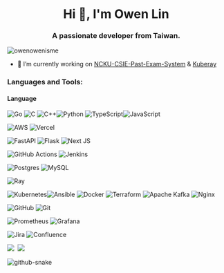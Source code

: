 <h1 align="center">Hi 👋, I'm Owen Lin</h1>
<h3 align="center">A passionate developer from Taiwan.</h3>

<p align="left"> <img src="https://komarev.com/ghpvc/?username=owenowenisme&label=Profile%20views&color=0e75b6&style=flat" alt="owenowenisme" /> </p>

- 🔭 I’m currently working on [NCKU-CSIE-Past-Exam-System](https://github.com/gdsc-ncku/past-exam) & [Kuberay](https://github.com/ray-project/kuberay)

<h3 align="left">Languages and Tools:</h3>

#### Language

![Go](https://img.shields.io/badge/go-%2300ADD8.svg?style=for-the-badge&logo=go&logoColor=white) ![C](https://img.shields.io/badge/c-%2300599C.svg?style=for-the-badge&logo=c&logoColor=white) ![C++](https://img.shields.io/badge/c++-%2300599C.svg?style=for-the-badge&logo=c%2B%2B&logoColor=white)![Python](https://img.shields.io/badge/python-3670A0?style=for-the-badge&logo=python&logoColor=ffdd54) ![TypeScript](https://img.shields.io/badge/typescript-%23007ACC.svg?style=for-the-badge&logo=typescript&logoColor=white)![JavaScript](https://img.shields.io/badge/javascript-%23323330.svg?style=for-the-badge&logo=javascript&logoColor=%23F7DF1E) 

![AWS](https://img.shields.io/badge/AWS-%23FF9900.svg?style=for-the-badge&logo=amazon-aws&logoColor=white) ![Vercel](https://img.shields.io/badge/vercel-%23000000.svg?style=for-the-badge&logo=vercel&logoColor=white) 

![FastAPI](https://img.shields.io/badge/FastAPI-005571?style=for-the-badge&logo=fastapi) ![Flask](https://img.shields.io/badge/flask-%23000.svg?style=for-the-badge&logo=flask&logoColor=white) ![Next JS](https://img.shields.io/badge/Next-black?style=for-the-badge&logo=next.js&logoColor=white) 

 ![GitHub Actions](https://img.shields.io/badge/github%20actions-%232671E5.svg?style=for-the-badge&logo=githubactions&logoColor=white) ![Jenkins](https://img.shields.io/badge/jenkins-%232C5263.svg?style=for-the-badge&logo=jenkins&logoColor=white) 

![Postgres](https://img.shields.io/badge/postgres-%23316192.svg?style=for-the-badge&logo=postgresql&logoColor=white) ![MySQL](https://img.shields.io/badge/mysql-4479A1.svg?style=for-the-badge&logo=mysql&logoColor=white)

![Ray](https://img.shields.io/badge/Ray-028CF0.svg?style=for-the-badge&logo=Ray&logoColor=white)

![Kubernetes](https://img.shields.io/badge/kubernetes-%23326ce5.svg?style=for-the-badge&logo=kubernetes&logoColor=white)![Ansible](https://img.shields.io/badge/ansible-%231A1918.svg?style=for-the-badge&logo=ansible&logoColor=white) ![Docker](https://img.shields.io/badge/docker-%230db7ed.svg?style=for-the-badge&logo=docker&logoColor=white) ![Terraform](https://img.shields.io/badge/terraform-%235835CC.svg?style=for-the-badge&logo=terraform&logoColor=white) ![Apache Kafka](https://img.shields.io/badge/Apache%20Kafka-000?style=for-the-badge&logo=apachekafka) ![Nginx](https://img.shields.io/badge/nginx-%23009639.svg?style=for-the-badge&logo=nginx&logoColor=white)
 
![GitHub](https://img.shields.io/badge/github-%23121011.svg?style=for-the-badge&logo=github&logoColor=white)  ![Git](https://img.shields.io/badge/git-%23F05033.svg?style=for-the-badge&logo=git&logoColor=white)

![Prometheus](https://img.shields.io/badge/Prometheus-E6522C?style=for-the-badge&logo=Prometheus&logoColor=white) ![Grafana](https://img.shields.io/badge/grafana-%23F46800.svg?style=for-the-badge&logo=grafana&logoColor=white)

![Jira](https://img.shields.io/badge/jira-%230A0FFF.svg?style=for-the-badge&logo=jira&logoColor=white)  ![Confluence](https://img.shields.io/badge/confluence-%23172BF4.svg?style=for-the-badge&logo=confluence&logoColor=white)



![](https://github-readme-stats.vercel.app/api?username=owenowenisme&theme=dark&hide_border=false&include_all_commits=false&count_private=false) &nbsp;![](https://github-readme-streak-stats.herokuapp.com/?user=owenowenisme&theme=dark&hide_border=false)<br/>




<p>
  <picture>
    <source media="(prefers-color-scheme: dark)" srcset="https://raw.githubusercontent.com/owenowenisme/owenowenisme/output/github-contribution-grid-snake-dark.svg" />
    <source media="(prefers-color-scheme: light)" srcset="https://raw.githubusercontent.com/owenowenisme/owenowenisme/output/github-contribution-grid-snake.svg" />
    <img alt="github-snake" src="github-snake.svg" />
  </picture>
</p>

